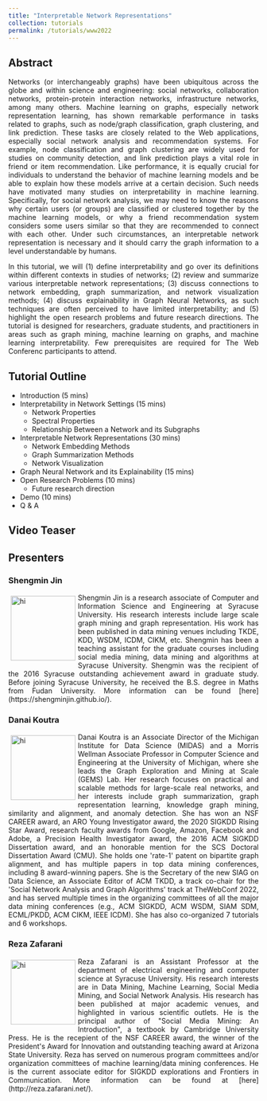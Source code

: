 ```yaml
---
title: "Interpretable Network Representations"
collection: tutorials
permalink: /tutorials/www2022
---
```

## Abstract

<p align="justify">
Networks (or interchangeably graphs) have been ubiquitous across the globe and within science and engineering: social networks, collaboration networks, protein-protein interaction networks, infrastructure networks, among many others. Machine learning on graphs, especially network representation learning, has shown remarkable performance in tasks related to graphs, such as node/graph classification, graph clustering, and link prediction. These tasks are closely related to the Web applications, especially social network analysis and recommendation systems. For example, node classification and graph clustering are widely used for studies on community detection, and link prediction plays a vital role in friend or item recommendation. Like performance, it is equally crucial for individuals to understand the behavior of machine learning models and be able to explain how these models arrive at a certain decision. Such needs have motivated many studies on interpretability in machine learning. Specifically, for social network analysis, we may need to know the reasons why certain users (or groups) are classified or clustered together by the machine learning models, or why a friend recommendation system considers some users similar so that they are recommended to connect with each other. Under such circumstances, an interpretable network representation is necessary and it should carry the graph information to a level understandable by humans. 
</p>
 
<p align="justify">
In this tutorial, we will (1) define interpretability and go over its definitions within different contexts in studies of networks; (2) review and summarize various interpretable network representations; (3) discuss connections to network embedding, graph summarization, and network visualization methods; (4) discuss explainability in Graph Neural Networks, as such techniques are often perceived to have limited interpretability; and (5) highlight the open research problems and future research directions.
The tutorial is designed for researchers, graduate students, and practitioners in areas such as graph mining, machine learning on graphs, and machine learning interpretability. Few prerequisites are required for The Web Conferenc participants to attend. 
</p>


## Tutorial Outline

* Introduction (5 mins)
* Interpretability in Network Settings (15 mins)
  * Network Properties
  * Spectral Properties
  * Relationship Between a Network and its Subgraphs
* Interpretable Network Representations (30 mins)
  * Network Embedding Methods 
  * Graph Summarization Methods 
  * Network Visualization
* Graph Neural Network and its Explainability (15 mins)
* Open Research Problems (10 mins)
  * Future research direction
* Demo (10 mins)
* Q & A

## Video Teaser

<!-- [![Impact Assessment Tutorial Teaser](https://img.youtube.com/vi/fq1VXLRs_A8/0.jpg)](https://www.youtube.com/watch?v=fq1VXLRs_A8) -->

## Presenters

### Shengmin Jin 
<p align="justify"><img src="images/shengmin.png" alt="hi" class="inline" align="left" style="width:130px; height:130px; margin: 5px;"/> Shengmin Jin is a research associate of Computer and Information Science and Engineering at Syracuse University. His research interests include large scale graph mining and graph representation. His work has been published in data mining venues including TKDE, KDD, WSDM, ICDM, CIKM, etc. Shengmin has been a teaching assistant for the graduate courses including social media mining, data mining and algorithms at Syracuse University. Shengmin was the recipient of the 2016 Syracuse outstanding achievement award in graduate study. Before joining Syracuse University, he received the B.S. degree in Maths from Fudan University. More information can be found [here](https://shengminjin.github.io/).</p>

### Danai Koutra 
<p align="justify"><img src="img/dimsacharidis.jpg" alt="hi" class="inline" align="left" style="width:130px; height:130px; margin: 5px;"/> Danai Koutra is an Associate Director of the Michigan Institute for Data Science (MIDAS) and a Morris Wellman Associate Professor in Computer Science and Engineering at the University of Michigan, where she leads the Graph Exploration and Mining at Scale (GEMS) Lab. Her research focuses on practical and scalable methods for large-scale real networks, and her interests include graph summarization, graph representation learning, knowledge graph mining, similarity and alignment, and anomaly detection. She has won an NSF CAREER award, an ARO Young Investigator award, the 2020 SIGKDD Rising Star Award, research faculty awards from Google, Amazon, Facebook and Adobe, a Precision Health Investigator award, the 2016 ACM SIGKDD Dissertation award, and  an honorable mention for the SCS Doctoral Dissertation Award (CMU). She holds one 'rate-1' patent on bipartite graph alignment, and has multiple papers in top data mining conferences, including 8 award-winning papers. She is the Secretary of the new SIAG on Data Science, an Associate Editor of ACM TKDD, a track co-chair for the 'Social Network Analysis and Graph Algorithms' track at TheWebConf 2022, and has served multiple times in the organizing committees of all the major data mining conferences (e.g., ACM SIGKDD, ACM WSDM, SIAM SDM, ECML/PKDD, ACM CIKM, IEEE ICDM). She has also co-organized 7 tutorials and 6 workshops.</p>

### Reza Zafarani
<p align="justify"><img src="img/iliaskanellos.jpg" alt="hi" class="inline" align="left" style="width:130px; height:130px; margin: 5px;"/> Reza Zafarani is an Assistant Professor at the department of electrical engineering and computer science at Syracuse University. His research interests are in Data Mining, Machine Learning, Social Media Mining, and Social Network Analysis. His research has been published at major academic venues, and highlighted in various scientific outlets. He is the principal author of "Social Media Mining: An Introduction", a textbook by Cambridge University Press. He is the recepient of the NSF CAREER award, the winner of the President's Award for Innovation and outstanding teaching award at Arizona State University. Reza has served on numerous program committees and/or organization committees of machine learning/data mining conferences. He is the current associate editor for SIGKDD explorations and Frontiers in Communication. More information can be found at [here](http://reza.zafarani.net/).</p>

